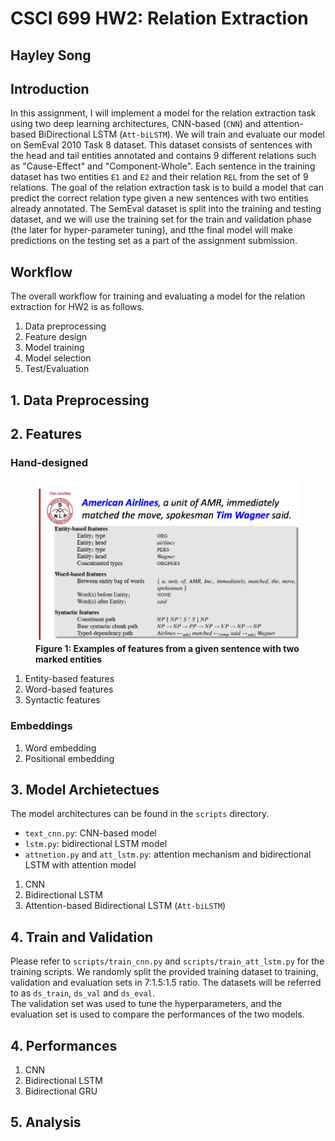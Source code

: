 # CSCI 699 HW2: Relation Extraction
## Hayley Song

## Introduction
In this assignment, I will implement a model for the relation extraction task using two 
deep learning architectures, CNN-based (`CNN`) and attention-based BiDirectional LSTM (`Att-biLSTM`).
We will train and evaluate our model on SemEval 2010 Task 8 dataset. This dataset consists of 
sentences with the head and tail entities annotated and contains 9 different relations such 
as "Cause-Effect" and "Component-Whole".  Each sentence in the training dataset has two entities 
`E1` and `E2` and their relation `REL` from the set of 9 relations.  The goal of the relation 
extraction task is to build a model that can predict the correct relation type given a new 
sentences with two entities already annotated.  The SemEval dataset is split into the training
and testing dataset, and we will use the training set for the train and validation phase
(the later for hyper-parameter tuning), and tthe final model will make predictions on the 
testing set as a part of the assignment submission.

## Workflow
The overall workflow for training and evaluating a model for the relation extraction for HW2
is as follows. 
1. Data preprocessing
2. Feature design
3. Model training
4. Model selection
5. Test/Evaluation

## 1. Data Preprocessing

## 2. Features
### Hand-designed

<figure>
    <img src= 'Images/hand-features.png' />
    <figcaption text-align='center' > 
        <b> Figure 1: Examples of features from a given sentence with two marked entities</b> 
    </figcaption>    
</figure>

1. Entity-based features
2. Word-based features
3. Syntactic features

### Embeddings
1. Word embedding
2. Positional embedding

## 3. Model Archietectues
The model architectures can be found in the `scripts` directory.
- `text_cnn.py`: CNN-based model
- `lstm.py`: bidirectional LSTM model
- `attnetion.py` and `att_lstm.py`: attention mechanism and bidirectional LSTM with attention model

1. CNN
2. Bidirectional LSTM
3. Attention-based Bidirectional LSTM (`Att-biLSTM`)

## 4. Train and Validation
Please refer to `scripts/train_cnn.py` and `scripts/train_att_lstm.py` for the training scripts.
We randomly split the provided training dataset to training, validation and evaluation sets in 
7:1.5:1.5 ratio. The datasets will be referred to as `ds_train`, `ds_val` and `ds_eval`.  
The validation set was used to tune the hyperparameters, and the evaluation set is used to
compare the performances of the two models.

## 4. Performances
1. CNN
2. Bidirectional LSTM
3. Bidirectional GRU

## 5.  Analysis



